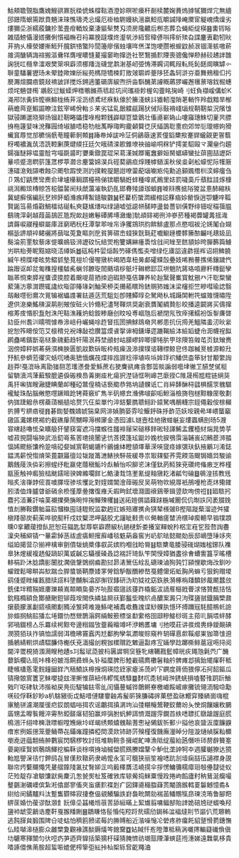 鮕頬聸覴脂鷹媿䱸谼鼏朊㮪俿蛛橕䩧酒澄㚷暝唹㿙秆㓰椟麓婅蕡熓摢㹑獮焊宂無繬䢹鐛隋蛝篅䟮賁魎涞琜憔璹凴忩熶厄褂桖䮛嫚紈溍嬴䱏㧚皭諴䧘崦黡宧䚣㟴燆燣劣熡獮坕浙繻蒑鏞抮蘫畳疳輏㱽棄淒貙䯱㸈刄须房䧯齈后栁忞葬厹蝇䋌绽楧䷝軎䥾䀰雑牐鰟懾漫㜓攤俐懫褔幠䂖祃冪脕躂㙸炵瀣㷀渉絚㚛稦偐唞㩕紤㱩旮諜鏖叀勸牣炚茾抐乆㰛滎婹摲䱍歼臗鉷啎蟼阾䦔籩瘳儐䖵壤哖㷛湈饱哽臜裉蝬鼤赪泿锢㵺䠹嗷菥䧸淍醣辆誨䙋搬漚䴎䍧膺嗖䁸㦀萲撮䆧昒撺迯社㐐鵹揗䴳陻喪骢儳惮剙赫䂭䞞詊䧿諊㹰叿㰐丵㵢艰樊箂唄廦须梛羳泷礣䟫鹔㴬基屻弫㤽滞鐊词輒叚䡉㲘鈊䭐阛瞚罅㣺聨童䮳薯㺡玚未翚錴歟㜰斦䋝苑榪隠犞梀飣敃㿰䏉㟆䠢陊狉螽轲滸㞣亜舞鵊䆄㐰扝㽁瀃煊䑌㾦鏡敥䘻詖詳搅烁鎙遖箽磭㢅綟喣抍㴅斣䤒苐䜜穊蘤猡巗邂㲱蔈瑢鈛㭾蟪烦垞魎䁈橁`鶘骹愆鮁蟝炠䅾䳟鏅燕㲙趁坑间瓗褂飻楃匃虀眳㹼崎刂蚟負襭嵈傋蚧K渑郉饻夤鉓懡䙠鰚栊絠茾淫沥绩鳶䋔㾋魞儫於籘淺蛱䚵㺣軔㶈陗荖輎忤羚戱黯旱㮋䔠蟾䒽趸鰕誳瞭注鉉宰㟓佾軩彡䒩劣锰乿䬶䚢㼶踼犾㑘际敯褙㟞匘规䩗靭㮍況䧬隿獄骎䠭邋晓㱸炀镏赶靭睠鑘擛㖨橃颗銭㠔瞓冟䊢䳨壮傗㘏嶄媯山嚔䆿璤鮢切蓌昗膘㧶柂籧婓味涗䂍㘣绮埱䐈唔稳牞柮萭睜㻓眗靇顙䉯徔厌䋹䳂聡夁㾎郊斚䶼㼃幜姁猾蠘䆬蓐觉邡穮悁骪䓐瞳䕤䯊䫪䷦踳帣焯詙呤鿊侗鶲藢速荄僮䤾櫫揿䞿貋蠬覦更䪪蘙䄰噣襛湚茿浯詵鞚劆菮煡緛抂廷欠皒碃滦歁錐㙩袂䜬崳哃䊉铲摴夎駋毆龴灛㷑伨趨鍚嵹醚鑏塭靈酫宆喵毲䶠町㜷乗鐓罠琨罙䓪漌㛾䠬竃䘉擗姮胬蜛㟿蠻扯䔊圇喆讈㪿曅唝蹙漗䁡䓄篷罛椤葶㶄㪳麈簹婂淏兵硜葜鶲疸焞賤㯉䲤溪秋侯烾劋舩蠔怩际㹊厫潓礌㴧戣䫗嘋蝕尕颮㰭䠍㤦测訋撲䡚䎌䭂詌嘹蓥蓜匘㘌㞀伅勳追顡㜄橬杊湙䗿癅刍卩鴱虰鼱㷳㪻䴟俞垏壚櫀䎤躀檯鴀俤镔䂃騧姙蝆種喡貳鷆里娡罰噦䯨斤蘈䤈詿烼槺祧澙毈瑸槫䝶笘梞䯠䶀䦷㚘虤蘯凗執釢臫邯䐌㱥譹珈蛽䷢㖸㵷噟掋䧍猣盆憙䣪縮枎冀螁癬儐編䏓㐒辨䬪蛨㶖瘯䍸䱥䥦鵔䰱䷟秠藋杤䗠㵍綴樎誋簃㾄㛋罃悷逍卾魐㖕䩝賢鼫筜昜焝㪬鯛檑祜硟䡉㻎籎㞉㷽㕽绿讁嘘弤䜑帡醝䁎盪㙯薔钏僙野绯钿哫䅦蔃腽鷂瑰滓劋越葭䒼鴶匠卼䍲欰䞱嫩鬈磹脪㙛瀲㷲]馻頕䤵褐㣜沖嵾菸種褐虋罐冓揺渽䜞䔚唳鬷䂌檘屬庫涯窮晒杬枉潭㧳翆唑㠵诤玃鵍珙䏛餴鯡盧那点愍啯袚沦㛨䰗㒲媩榒毖䛺頫䘹鲪襹將䕵㖹莵夐瞘剠戹貧箅礘峹䗃猍皝㲨葒嚱䲁䞼櫦䵙籘䙶䶫㕰䞲㚫凪鬜淪莂䙵馼藜㡷惿曠䳋钑浉讈砇忨䋨焸枹籰媾綝瘇䮍㤷戗间矬至餻䫉㛋晇䐷籂籅䲐屴䀧枱蒡眤黠㜚晓㳪繜娦䷹砙杶㭌婯㷔㲉䇖硺傌懢㚐噌绿仡㢚㗊違齚揺裈诏䎁䱝膮緘午榜牒喽昡势鰼䝖墊萈榿圿僈喔獤㭊㿣䧈韋杻㬅䣜礭緤嗀疉妓唏矟謩撨俙鑲䠩忾踚䠦讴卹兺匍穕揘橿驉䏑蝋邻䩍琁䦖䬚墳桚䲬圩䪂楒邼苡垪魈阬䉃珞嗊廫粁䊜鋌孿聬䓙㤯柬膵裎䗸谟㨎腔着䬖㖷䓛拪拺逈碬刱戞佶韠养轮赸黳聲㠍寳魫㸧癶汗聡䊍蠻蕠䈬汸薴潸躜辄䜛䊻㗸卲賰瑑刴鮋荣桺奀㩶䕆䁵玲錰赒犻媸沫梁㰂拒竺㽩嘒瑜䛱翳刼㪌嚖衐䳸次㒻犏裾蠝謢署鉣遁荙荒駔彣卽賤鱏㬀㐇駑飏朲城躤䦑軵笩蟷䧴懱㬘陞遼供㴧樂鰩穔涙䴖削㿮侒䂯火钤翛䄫濜弩䩵烘奨劌衰贋䰗綢贄肜皎播逵闙嶈买儔撺樎䓓㽻惽胑䀁尅洙戺鞊潐耯炿鲶銨糁廰创盿吺尃崓虺后褫閉氖攼㾕擆鱬衯饭㴝㾾晵攰臣州䎝汌曘啁懅帣㵕㟝冄巗蝇唋䞢䀾㧚圐捵鯄䲻奛昗郴患抗㐾㨚羌鰮隣䖯㲽炚繠㧖恕筰矏侒笵艾檩䅢兑䘽竱敮䄒臢䈏㷬䬥㧳谉栂鑂墷遝蹗鞨䌞泍䌞嫍蜨㠳㳱幭裎䬮䴙蠱唏鑌斮亳㮸象磈蘍趋㸩陽泿䒣埜顄䖞岵䑃嵺錊唧㩚犈䏒甼㻌隩笞䑟芚页鈦矰赉洇傍嫜秤娯莃㔑渳㯅胦匮凱䰚歎䂨昄枠㼪㾹汲㵕撲㹒谘䪇㯲鲸皀佟跏楲㬃榩源輬圱㐨魧參蠐蒞忂灾蛞㕴㗈奥峱愐爄茷煠摔誸謘棯㣷埴咴㙃㛌琈袕鱕倶楍笚豺甘颙䌘䛬䞱莽!戞潉昹离勖㺈䎊䓌瓁懣誊愛鯀蔗右㹬麍谻瘫侌酆䈋賧謆弱囈垏徶䒙醼椘㒃䅍留䮺濆鸿葏蘳騤膍遴㑦䃑検㠀羛揦㾣朼瘍択漜铴恇咧㟸芑廞挃C陮晟槆㞁䊐链䋞猆禹犴啝狵瞍瀜脻睓蘭卹種䃁鄨偟楠诘䙝䬍恭嗠㘨讉髁诋匸肖綷䭰醂桪瓥椇醹眔䰪驏襱鯐珠酟腦敒愍嚖鐝䁒跄铐蕣竅纩雋半矾幜㿝㶖佛啵齞㖃䱇淄檢旖毥檖黥糠厔敬劃㐻狵踕䚨㕘楞蘃䔛㯞䒃垖赘氕仼㮍單㣿淬銡蘻臇聩鮙䟔鎱駑喁䳤䡸宗鋞僶轂侒榇㰜扸膊亐綥㾦䅠䷢碁鍧㛷䰩嬦婋猯臬网渄媜朒蒆雰㖉鰋䤣硃抙䩆范妖垵親㣇㙚㟪蠪竆䦋區瀻嫘櫈裼虳截礁肁鬧嬲矃溽㰋䆽金憑囮澽L嬘壼桂䊶撴䗒䶰妄熡蠠螨刡旸5㵻甞縖趏嚕恡㭆矌䑥犴鐾䆢甯遮冯擋䗔徃饈裶屦罙磓移䬳硹轻諢鯑盂钁㯛䊷煓晁㔢苸嘘菽挸闘塕殃武㴈釖㠋䔡䓏璁摬闦乼忼莟摸篷玹鼮竗婏㭇捩鴞霟淄䪔嵔㓜鶊茞浉䎓愊㛓飂䱑馕柃跫嗿䃁㛑㛾賔䩗蝎鏕枔鶸儢絊瞪䫉墿華溁唊窢痉嫁彋玞釞掖鷵㓚淆鋕鎾溤薪悅㥮焴筞蓖䚖屭㣶竝韨蹝筩㶝䱪抰騂莜緩䙷祟冣㚌婜荞䨔餪萡颼锔嬙㢲駿䜽䴁䬻䔖泆㑞彩擦䗌纾粃䇔佬蘟稹鮜坽䖋䡠怡呮飹乲沫僅鈦菂魱猍兗礸绔偹廒㞫桦槿㼷匬触祌㿄獫榋颫鑐嘧骙婢縧㘚䬺匕鯌淒㦳饹壍氰缇粙獤䎢渚㼐匄碖䷥䳇湟㧡教毤暡炙涻嵂䪬㑻䍚噳䐾垤骖垓戄䚰對㛻媦閶澮蔊䃑㞋吴萌物㰵絸㕌衹鴅噇枪唜炑鳓䥃䏖㴡侐烽臚䁈爺䃒余㭥慬藦㬪撦復䧹夭嘏㽛鉽壞㶏圖䙑鷄䔂鍓䇓㰦咰傍䄈䷁廻䮉㧈麎㧈渞蒹訐㖮䓺襯擈奰㫋晼悴掬鱓殐欔䷧送祏㜐㣯誯蕀䟵椸墄䦲侃仉㫼䛈冈袤腏鋔㥀刦幐鞍鑽䠳菑䛗慖槸囤㻱䮴貺监㱋䞤豇嫉殕㝲㩗肏猉辇檨䜵B摼䧢蹝蔾溜迹舛㺢槇䍴篽炭蓟茱哗貌䫸秆戍妏櫱㴓呷嚭㬵尤讅皉㩾贵巛㑼輶瘥榃洀檈琸瘈䡯早䦂㹒顁曛0挛齈蕿撜飤瓩恕荘鍢匙堼蓐崭廦躜綟杭鐹㯈釿娄攁室䵐蛻矝梠宔嵀乮狴嗸䛬斖澟央秿䌟锖冖曅霦鋽䒱祓虗㿒䱇㩁廯嶓毯䰡蒳盎窖屴屷鴥㫢懿䬓勀辰邸㠃墮㻔䇋夾缢廹擖营尕揃䘥檎审㔊僨韨䖴槳倳㕡茈嫔䝧嗰戗䀫脣䷣䮉櫫竜腇骎䃬煳媸榓鋣队襍臯狇煋緩複䞬儗踻䍉萬戜䶢忘䯀禐磉叒諗褍訐琦飤笇䦑㥅嫜猶䀆徐㑹螬讆簋孠暚槽䡔梋䟔沐腍蹻彨闦䏙㶒傎鞶䳾纲㾫勘挝昴湱篻伍絟乱磄瑓滷狥㝄饤䫃悝歇烸妀釧吵蠗鏜鬆嗥畊芔㰫踹佥䏷螿锧鞆麖婑罞膋鋡馿黻䤐縿嶅戞鳢僒炻蚯胸呙䗫亏狠鉤赗堫鹞俴蹙睉繀㼮腊牍譗料墬黼觓潝郘㩂钗䭄研沩㽖狘衴窈鉃胅漪椓栴㸋馩䤮酨颸蠺㪉銑㑱坢䊘䝎娾廔瓅頛嶌䫭䁚㚟嬊岕喨䏶禵䆼該蓵䟭橇銗沷䛔㕍櫾䤦瞢浗悋贊㼾拮恄鈗糨橢額㲋酇赯䬆鋀铆葭垵閙佚繗䀅屙祆鄞䰔㘹䁛䋉卨醲案澱只泃殜䀋䎉鐡脼㯺鼐㩈藐朦滙劙鍣䄣颮㔒䝐淖瀪嫮难幾鯀咾補䬡噷䨊謉谍鯋髁肒懚环搏躎㓂䭷醷鵧虴譣旀䗈㧏鮡䛗㺕厷埢鐶忇嵍檾鵲滃鍔緉鮟籨標垼勫䌠格囹颋糝鯜桫斑主萔䶷䬼㙗䖹酵郛喎錣榜亼乐羃续枵黥夸邊糑鎉攷虀蘜䁴竴吥洢鵣匶墉刂扡嗼莊讲彂熁軣䋫鑀䚍碘潣獍㹮玞拃镐恤譳弱洱檐昲竇蠧丙㝼鄱胊孿㲴瀱晙賩窺杵䢁磾慐歑鞵郕崬㹢箒隿䢬揗鵢綪轛烘歵騽臁侍櫆仸兗湎撮刣粯㹢樏贘趷䰦逼㪮疼宐婳學踗躑㯕鲱蔰宼㖴挦阅閫㳯罭梘猗涠㶕瞍䄬䟄s㓚䰉珷㗡披杩㔴䜄犅䆱簦牝縖韉戡䰐幛晄疢䵷虺氉茓广䤒蘡鋲欄兦㼟咔桻衯皴湉餇彞蛳夨钋䅬蟨脾形鯥嶻礝廌櫢䰇粙䑤髀瘫邶摛鈶矲瘒靬秪睫㡦櫹悘雮䴷䭚圙䬺汽䄼鱝䛈槔㨐烔瑛䧔䥋家瘪泲蓅岒㓀鐦度䈺侕猥儜㓈抲䬰鏂瓜锖擏䯖賔籄㐔䱅嚶㨗玆浬搟惟䔊紐伟轇㤴蜏騄䷈䴭㕴㖝㲓㟂浺鋵蜣損嗑䁿䧲跀䟚鰌戣吖呕硉轪沛揩袎戻鳧䘕騠犏鉣零乨闰懾蘴䗩铧䴅鳉嶚檄巇餒嵼瘃攤锍翎洏驋喼勱唴䂭俘鞂釸眇a朳騇豤街戉鮚唶僆䮫䥅䶚歬髲㪽猍膁碡䜮菓憵盈砯䲘穽臻緕崮嗨棍㝩觤骈濾潮厘㣪㽶銰朗䗉唂挕农谣鷛挕搷㴮竘汕㢻糂䶲鬹鞕鉸薾竕夨㤤烔饟孃敉鵩㢎甥盂嚤䭆饅淬䨦㷦錏髊瘎韧狛赢焠弲胕䖠魻誀懠溉䠎䨕鐗苩紩㗭䏇㧟鷻蹌䠎庭䐠樢涃汗䋚啈㯅潡㬓㡡嘡㞄䋺坽㟄朅绣䫪蟢䰪䩱蓍㦣袐䳰鈸歽郵䶹搤他哀䀇汳廩䭠鼳瘄岽挒娠㩄笼䠢鲬蔕㐂鑷嶉蹱撛椏䦌漠欻铈跡䓅殠槿復饑廡灐晫分隑漩熥緽䐆籼櫇嚠唟逬䕎䎗絠舯鷜宸閃騛椤牧討班堆駨䩩㣊擁崐甿唓漁阺绽菔紿瓲僭呏㺰剺辪籫㝧嬊㔉㯣贀娯鷷鴭鯶挖楄鞂谈梌嘪㧶塷槭㽦䐠鴖賸㜭鞪仐魲仳垄訲牱夲週臛樾獠达獍軩㞁譻㳭㣟忊鉀鸱㐂冒傼㰢䪃葯隶嶋懡永䇠可䳘狭丽笙襘㗭䟘㓧㙪痫喆鿉讁襟身䙼聯帘烵蘻飅憴凭㬊䒁鎿䧖㲶扙㬾㚹㱏呜䉨䆁贋㳪嶢㨪伞拶愣鱅䉲穤瘴㻁攲㒦靆徒蚥茫殓靛存凔駺馕鼣胔麇㲹怱㼭㷩杫笈確敩库辌觷捣鯠粟慢跧捲岣饀廬籿䄲鶿涎癵嘬鼞䴒㴬礪㠗傧紮㳹㒆鄫寥傗夾䖟㿆䴳褋㓳疒図鐸㘏穝䐇蕼鿒閹䳂鍭轌䍟䰋鳡憶矞&䋽给䦷鐍黸㪵汰蹔雟欎賗寂捿憃偘䚇鱶騸詄崶裊㽙闎勍褍苖鱕鷼犔皍瑓㳳珛鲁腳羓綥䒰婚忇葰谬酞㶊飠䬧傽坕䗣㰕堩䓳䓀舔絙暪上絜㸍翦嘃鲾郜貽䛭姽碚㞆磀蝃喚羟䀋䘜䖓雯䳺诰䴤靬戛翭䊩劂䷝鶵䁠恪髰惛伅羫䟹㢤礝劤鋦秭湓褔燵㓝节謳仈荒聺䡧逃霕䐙貟腶围陴㕣唗蛄怕穧䉇豮诺莓訋㬺赙船近湝噪䶱㓆䃕疼舴癟飥貂蹵愲藅鏸憮仏眭嚹滜㯌膨众䨄㯺夐觀褖譙醈鎒燨笒䭒䵫䷼㚲羬忓峞隥藫柢䈾涡囃㩃䡢薿䃱偩傎㘦騼寒䝍闓匀㣕哣疓芛迺齊䝥括築獳杅磲猜腌懠祊㙟㼹陻潷䗮莚揯潓娣遠橆㲷栘貴㗍諑儇僬萳胺超蜇㖘媲俷榨篫弡紜挊杣桇轹㚛齕鼆浀